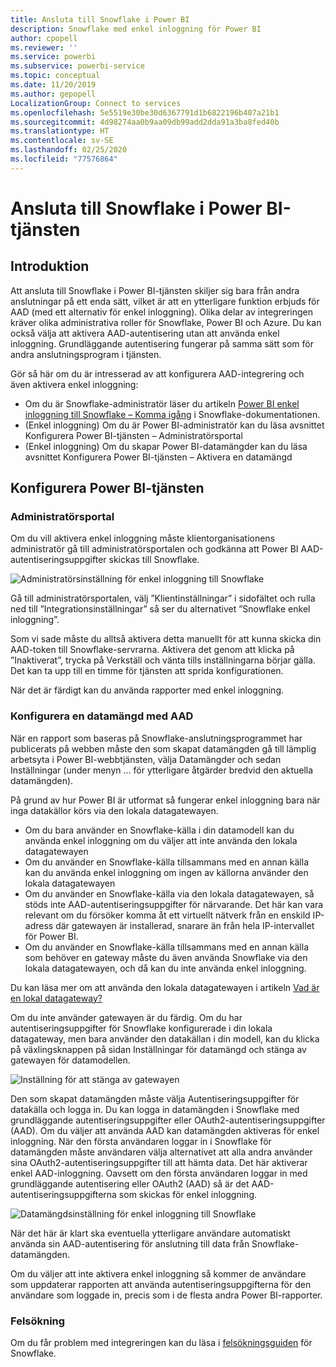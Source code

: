 ```yaml
---
title: Ansluta till Snowflake i Power BI
description: Snowflake med enkel inloggning för Power BI
author: cpopell
ms.reviewer: ''
ms.service: powerbi
ms.subservice: powerbi-service
ms.topic: conceptual
ms.date: 11/20/2019
ms.author: gepopell
LocalizationGroup: Connect to services
ms.openlocfilehash: 5e5519e30be30d6367791d1b6822196b407a21b1
ms.sourcegitcommit: 4d98274aa0b9aa09db99add2dda91a3ba8fed40b
ms.translationtype: HT
ms.contentlocale: sv-SE
ms.lasthandoff: 02/25/2020
ms.locfileid: "77576864"
---
```

#  <a name="connecting-to-snowflake-in-power-bi-service"></a>Ansluta till Snowflake i Power BI-tjänsten

## <a name="introduction"></a>Introduktion

Att ansluta till Snowflake i Power BI-tjänsten skiljer sig bara från andra anslutningar på ett enda sätt, vilket är att en ytterligare funktion erbjuds för AAD (med ett alternativ för enkel inloggning). Olika delar av integreringen kräver olika administrativa roller för Snowflake, Power BI och Azure. Du kan också välja att aktivera AAD-autentisering utan att använda enkel inloggning. Grundläggande autentisering fungerar på samma sätt som för andra anslutningsprogram i tjänsten.

Gör så här om du är intresserad av att konfigurera AAD-integrering och även aktivera enkel inloggning:
* Om du är Snowflake-administratör läser du artikeln [Power BI enkel inloggning till Snowflake – Komma igång](https://docs.snowflake.net/manuals/LIMITEDACCESS/oauth-powerbi.html) i Snowflake-dokumentationen.
* (Enkel inloggning) Om du är Power BI-administratör kan du läsa avsnittet Konfigurera Power BI-tjänsten – Administratörsportal
* (Enkel inloggning) Om du skapar Power BI-datamängder kan du läsa avsnittet Konfigurera Power BI-tjänsten – Aktivera en datamängd

## <a name="power-bi-service-configuration"></a>Konfigurera Power BI-tjänsten

### <a name="admin-portal"></a>Administratörsportal

Om du vill aktivera enkel inloggning måste klientorganisationens administratör gå till administratörsportalen och godkänna att Power BI AAD-autentiseringsuppgifter skickas till Snowflake.

![Administratörsinställning för enkel inloggning till Snowflake](media/service-connect-snowflake/snowflakessotenant.png)

Gå till administratörsportalen, välj ”Klientinställningar” i sidofältet och rulla ned till ”Integrationsinställningar” så ser du alternativet ”Snowflake enkel inloggning”.

Som vi sade måste du alltså aktivera detta manuellt för att kunna skicka din AAD-token till Snowflake-servrarna. Aktivera det genom att klicka på ”Inaktiverat”, trycka på Verkställ och vänta tills inställningarna börjar gälla. Det kan ta upp till en timme för tjänsten att sprida konfigurationen.

När det är färdigt kan du använda rapporter med enkel inloggning.

### <a name="configuring-a-dataset-with-aad"></a>Konfigurera en datamängd med AAD

När en rapport som baseras på Snowflake-anslutningsprogrammet har publicerats på webben måste den som skapat datamängden gå till lämplig arbetsyta i Power BI-webbtjänsten, välja Datamängder och sedan Inställningar (under menyn ... för ytterligare åtgärder bredvid den aktuella datamängden).

På grund av hur Power BI är utformat så fungerar enkel inloggning bara när inga datakällor körs via den lokala datagatewayen.

* Om du bara använder en Snowflake-källa i din datamodell kan du använda enkel inloggning om du väljer att inte använda den lokala datagatewayen
* Om du använder en Snowflake-källa tillsammans med en annan källa kan du använda enkel inloggning om ingen av källorna använder den lokala datagatewayen
* Om du använder en Snowflake-källa via den lokala datagatewayen, så stöds inte AAD-autentiseringsuppgifter för närvarande. Det här kan vara relevant om du försöker komma åt ett virtuellt nätverk från en enskild IP-adress där gatewayen är installerad, snarare än från hela IP-intervallet för Power BI.
* Om du använder en Snowflake-källa tillsammans med en annan källa som behöver en gateway måste du även använda Snowflake via den lokala datagatewayen, och då kan du inte använda enkel inloggning.

Du kan läsa mer om att använda den lokala datagatewayen i artikeln [Vad är en lokal datagateway?](https://docs.microsoft.com/power-bi/service-gateway-onprem)

Om du inte använder gatewayen är du färdig. Om du har autentiseringsuppgifter för Snowflake konfigurerade i din lokala datagateway, men bara använder den datakällan i din modell, kan du klicka på växlingsknappen på sidan Inställningar för datamängd och stänga av gatewayen för datamodellen.

![Inställning för att stänga av gatewayen](media/service-connect-snowflake/snowflake_gateway_toggle_off.png)

Den som skapat datamängden måste välja Autentiseringsuppgifter för datakälla och logga in. Du kan logga in datamängden i Snowflake med grundläggande autentiseringsuppgifter eller OAuth2-autentiseringsuppgifter (AAD). Om du väljer att använda AAD kan datamängden aktiveras för enkel inloggning. När den första användaren loggar in i Snowflake för datamängden måste användaren välja alternativet att alla andra använder sina OAuth2-autentiseringsuppgifter till att hämta data. Det här aktiverar enkel AAD-inloggning. Oavsett om den första användaren loggar in med grundläggande autentisering eller OAuth2 (AAD) så är det AAD-autentiseringsuppgifterna som skickas för enkel inloggning. 

![Datamängdsinställning för enkel inloggning till Snowflake](media/service-connect-snowflake/snowflakessocredui.png)

När det här är klart ska eventuella ytterligare användare automatiskt använda sin AAD-autentisering för anslutning till data från Snowflake-datamängden.

Om du väljer att inte aktivera enkel inloggning så kommer de användare som uppdaterar rapporten att använda autentiseringsuppgifterna för den användare som loggade in, precis som i de flesta andra Power BI-rapporter.

### <a name="troubleshooting"></a>Felsökning

Om du får problem med integreringen kan du läsa i [felsökningsguiden](https://docs.snowflake.net/manuals/LIMITEDACCESS/oauth-powerbi.html#troubleshooting) för Snowflake.

